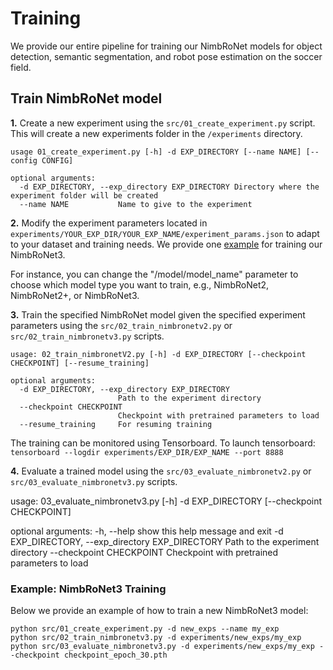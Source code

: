 # Training

We provide our entire pipeline for training our NimbRoNet models for object detection, semantic segmentation, and robot
pose estimation on the soccer field.


## Train NimbRoNet model

**1.** Create a new experiment using the `src/01_create_experiment.py` script. This will create a new experiments folder in the `/experiments` directory.

```
usage 01_create_experiment.py [-h] -d EXP_DIRECTORY [--name NAME] [--config CONFIG]

optional arguments:
  -d EXP_DIRECTORY, --exp_directory EXP_DIRECTORY Directory where the experiment folder will be created
  --name NAME           Name to give to the experiment
```



**2.** Modify the experiment parameters located in `experiments/YOUR_EXP_DIR/YOUR_EXP_NAME/experiment_params.json` to adapt to your dataset and training needs.
We provide one [example](https://github.com/angelvillar96/NimbRoNet3/blob/master/src/configs/nimbronet3.json) for training our NimbRoNet3.

For instance, you can change the "/model/model_name" parameter to choose which model type you want to train, e.g., NimbRoNet2, NimbRoNet2+, or NimbRoNet3.



**3.** Train the specified NimbRoNet model given the specified experiment parameters using the `src/02_train_nimbronetv2.py` or `src/02_train_nimbronetv3.py`
scripts.

```
usage: 02_train_nimbronetV2.py [-h] -d EXP_DIRECTORY [--checkpoint CHECKPOINT] [--resume_training]

optional arguments:
  -d EXP_DIRECTORY, --exp_directory EXP_DIRECTORY
                        Path to the experiment directory
  --checkpoint CHECKPOINT
                        Checkpoint with pretrained parameters to load
  --resume_training     For resuming training
```


The training can be monitored using Tensorboard.
To launch tensorboard:
    ```
    tensorboard --logdir experiments/EXP_DIR/EXP_NAME --port 8888
    ```

**4.** Evaluate a trained model using the `src/03_evaluate_nimbronetv2.py` or `src/03_evaluate_nimbronetv3.py`
scripts.

usage: 03_evaluate_nimbronetv3.py [-h] -d EXP_DIRECTORY [--checkpoint CHECKPOINT]

optional arguments:
  -h, --help            show this help message and exit
  -d EXP_DIRECTORY, --exp_directory EXP_DIRECTORY
                        Path to the experiment directory
  --checkpoint CHECKPOINT
                        Checkpoint with pretrained parameters to load




### Example: NimbRoNet3 Training

Below we provide an example of how to train a new NimbRoNet3 model:

```
python src/01_create_experiment.py -d new_exps --name my_exp
python src/02_train_nimbronetv3.py -d experiments/new_exps/my_exp
python src/03_evaluate_nimbronetv3.py -d experiments/new_exps/my_exp --checkpoint checkpoint_epoch_30.pth
```
